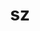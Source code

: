 ---
title: "sz"
layout: cache
categories: [package, v0.22.0]
meta: {"versions": ["1.4.12.3", "2.1.12.5"], "compilers": ["cce@=15.0.1", "gcc@=10.3.0", "gcc@=11.1.0", "gcc@=11.4.0", "gcc@=7.3.1", "gcc@=9.4.0", "oneapi@=2024.0.0"], "oss": ["amzn2", "rhel8", "sle_hpc15", "ubuntu20.04", "ubuntu22.04"], "platforms": ["linux"], "targets": ["aarch64", "neoverse_n1", "neoverse_v1", "neoverse_v2", "ppc64le", "x86_64_v3", "x86_64_v4", "zen4"], "stacks": ["aws-isc", "aws-isc-aarch64", "data-vis-sdk", "e4s", "e4s-cray-rhel", "e4s-cray-sles", "e4s-neoverse-v2", "e4s-neoverse_v1", "e4s-oneapi", "e4s-power", "e4s-rocm-external", "root"], "num_specs": 27, "num_specs_by_stack": {"root": 27, "aws-isc-aarch64": 2, "aws-isc": 1, "e4s-cray-rhel": 2, "e4s-cray-sles": 2, "e4s-power": 3, "data-vis-sdk": 2, "e4s-neoverse_v1": 4, "e4s-neoverse-v2": 4, "e4s-rocm-external": 1, "e4s": 4, "e4s-oneapi": 3}}
spec_details: [{"hash": "2bjkycpnje62a3r53w466xewnfqz4ety", "compiler": "gcc@=7.3.1", "versions": ["2.1.12.5"], "os": "amzn2", "platform": "linux", "target": "aarch64", "variants": ["build_system=cmake", "build_type=Release", "~fortran", "generator=make", "~hdf5", "~ipo", "~netcdf", "~pastri", "~python", "~random_access", "+shared", "~stats", "~time_compression"], "stacks": ["root", "aws-isc-aarch64"], "size": "-", "tarball": "https://binaries.spack.io/releases/v0.22.0/build_cache/linux-amzn2-aarch64/gcc-7.3.1/sz-2.1.12.5/linux-amzn2-aarch64-gcc-7.3.1-sz-2.1.12.5-2bjkycpnje62a3r53w466xewnfqz4ety.spack"}, {"hash": "5fh2upaawk77d5d5h5fgghh4xzo5bnfg", "compiler": "gcc@=7.3.1", "versions": ["2.1.12.5"], "os": "amzn2", "platform": "linux", "target": "neoverse_n1", "variants": ["build_system=cmake", "build_type=Release", "~fortran", "generator=make", "~hdf5", "~ipo", "~netcdf", "~pastri", "~python", "~random_access", "+shared", "~stats", "~time_compression"], "stacks": ["root", "aws-isc-aarch64"], "size": "-", "tarball": "https://binaries.spack.io/releases/v0.22.0/build_cache/linux-amzn2-neoverse_n1/gcc-7.3.1/sz-2.1.12.5/linux-amzn2-neoverse_n1-gcc-7.3.1-sz-2.1.12.5-5fh2upaawk77d5d5h5fgghh4xzo5bnfg.spack"}, {"hash": "qttk24nmwhog6q2guegj6rnc5dl43t4l", "compiler": "gcc@=7.3.1", "versions": ["2.1.12.5"], "os": "amzn2", "platform": "linux", "target": "x86_64_v3", "variants": ["build_system=cmake", "build_type=Release", "~fortran", "generator=make", "~hdf5", "~ipo", "~netcdf", "~pastri", "~python", "~random_access", "+shared", "~stats", "~time_compression"], "stacks": ["aws-isc", "root"], "size": "-", "tarball": "https://binaries.spack.io/releases/v0.22.0/build_cache/linux-amzn2-x86_64_v3/gcc-7.3.1/sz-2.1.12.5/linux-amzn2-x86_64_v3-gcc-7.3.1-sz-2.1.12.5-qttk24nmwhog6q2guegj6rnc5dl43t4l.spack"}, {"hash": "g5uqjf34a5p4xbhtpkcztbcgui4izacv", "compiler": "cce@=15.0.1", "versions": ["2.1.12.5"], "os": "rhel8", "platform": "linux", "target": "zen4", "variants": ["build_system=cmake", "build_type=Release", "~fortran", "generator=make", "~hdf5", "~ipo", "~netcdf", "~pastri", "~python", "~random_access", "+shared", "~stats", "~time_compression"], "stacks": ["root", "e4s-cray-rhel"], "size": "-", "tarball": "https://binaries.spack.io/releases/v0.22.0/build_cache/linux-rhel8-zen4/cce-15.0.1/sz-2.1.12.5/linux-rhel8-zen4-cce-15.0.1-sz-2.1.12.5-g5uqjf34a5p4xbhtpkcztbcgui4izacv.spack"}, {"hash": "y3novlafrfk5nzdabna7u2y7yongl3c6", "compiler": "cce@=15.0.1", "versions": ["1.4.12.3"], "os": "rhel8", "platform": "linux", "target": "zen4", "variants": ["build_system=autotools", "~fortran", "~hdf5", "~netcdf", "~pastri", "~python", "~random_access", "+shared", "~stats", "~time_compression"], "stacks": ["root", "e4s-cray-rhel"], "size": "-", "tarball": "https://binaries.spack.io/releases/v0.22.0/build_cache/linux-rhel8-zen4/cce-15.0.1/sz-1.4.12.3/linux-rhel8-zen4-cce-15.0.1-sz-1.4.12.3-y3novlafrfk5nzdabna7u2y7yongl3c6.spack"}, {"hash": "gopworjxp6gchq2m7g44flstldkauvrc", "compiler": "gcc@=10.3.0", "versions": ["2.1.12.5"], "os": "sle_hpc15", "platform": "linux", "target": "x86_64_v4", "variants": ["build_system=cmake", "build_type=Release", "~fortran", "generator=make", "~hdf5", "~ipo", "~netcdf", "~pastri", "~python", "~random_access", "+shared", "~stats", "~time_compression"], "stacks": ["root", "e4s-cray-sles"], "size": "-", "tarball": "https://binaries.spack.io/releases/v0.22.0/build_cache/linux-sle_hpc15-x86_64_v4/gcc-10.3.0/sz-2.1.12.5/linux-sle_hpc15-x86_64_v4-gcc-10.3.0-sz-2.1.12.5-gopworjxp6gchq2m7g44flstldkauvrc.spack"}, {"hash": "3fr3v27akudyiifqcdulbgnnbv7yaqav", "compiler": "gcc@=10.3.0", "versions": ["1.4.12.3"], "os": "sle_hpc15", "platform": "linux", "target": "x86_64_v4", "variants": ["build_system=autotools", "~fortran", "~hdf5", "~netcdf", "~pastri", "~python", "~random_access", "+shared", "~stats", "~time_compression"], "stacks": ["root", "e4s-cray-sles"], "size": "-", "tarball": "https://binaries.spack.io/releases/v0.22.0/build_cache/linux-sle_hpc15-x86_64_v4/gcc-10.3.0/sz-1.4.12.3/linux-sle_hpc15-x86_64_v4-gcc-10.3.0-sz-1.4.12.3-3fr3v27akudyiifqcdulbgnnbv7yaqav.spack"}, {"hash": "7bymtts76uc5k4nfqkqatuqlwicwvpxq", "compiler": "gcc@=9.4.0", "versions": ["1.4.12.3"], "os": "ubuntu20.04", "platform": "linux", "target": "ppc64le", "variants": ["build_system=autotools", "~fortran", "~hdf5", "~netcdf", "~pastri", "~python", "~random_access", "+shared", "~stats", "~time_compression"], "stacks": ["root", "e4s-power"], "size": "-", "tarball": "https://binaries.spack.io/releases/v0.22.0/build_cache/linux-ubuntu20.04-ppc64le/gcc-9.4.0/sz-1.4.12.3/linux-ubuntu20.04-ppc64le-gcc-9.4.0-sz-1.4.12.3-7bymtts76uc5k4nfqkqatuqlwicwvpxq.spack"}, {"hash": "hipsddltyyhunoqt75p5lqejojukjxr5", "compiler": "gcc@=9.4.0", "versions": ["2.1.12.5"], "os": "ubuntu20.04", "platform": "linux", "target": "ppc64le", "variants": ["build_system=cmake", "build_type=Release", "~fortran", "generator=make", "~hdf5", "~ipo", "~netcdf", "~pastri", "~python", "~random_access", "+shared", "~stats", "~time_compression"], "stacks": ["root", "e4s-power"], "size": "-", "tarball": "https://binaries.spack.io/releases/v0.22.0/build_cache/linux-ubuntu20.04-ppc64le/gcc-9.4.0/sz-2.1.12.5/linux-ubuntu20.04-ppc64le-gcc-9.4.0-sz-2.1.12.5-hipsddltyyhunoqt75p5lqejojukjxr5.spack"}, {"hash": "753cdcgzaf7vab64kxucctc7s2fr5wbw", "compiler": "gcc@=9.4.0", "versions": ["2.1.12.5"], "os": "ubuntu20.04", "platform": "linux", "target": "ppc64le", "variants": ["build_system=cmake", "build_type=Release", "~fortran", "generator=make", "~hdf5", "~ipo", "~netcdf", "~pastri", "~python", "~random_access", "+shared", "~stats", "~time_compression"], "stacks": ["root", "e4s-power"], "size": "-", "tarball": "https://binaries.spack.io/releases/v0.22.0/build_cache/linux-ubuntu20.04-ppc64le/gcc-9.4.0/sz-2.1.12.5/linux-ubuntu20.04-ppc64le-gcc-9.4.0-sz-2.1.12.5-753cdcgzaf7vab64kxucctc7s2fr5wbw.spack"}, {"hash": "ki3kazkqutgtct3vsnhrxqtxnoopyqil", "compiler": "gcc@=11.1.0", "versions": ["2.1.12.5"], "os": "ubuntu20.04", "platform": "linux", "target": "x86_64_v3", "variants": ["build_system=cmake", "build_type=Release", "+fortran", "generator=make", "+hdf5", "~ipo", "~netcdf", "~pastri", "~python", "+random_access", "+shared", "~stats", "~time_compression"], "stacks": ["data-vis-sdk", "root"], "size": "-", "tarball": "https://binaries.spack.io/releases/v0.22.0/build_cache/linux-ubuntu20.04-x86_64_v3/gcc-11.1.0/sz-2.1.12.5/linux-ubuntu20.04-x86_64_v3-gcc-11.1.0-sz-2.1.12.5-ki3kazkqutgtct3vsnhrxqtxnoopyqil.spack"}, {"hash": "pfrpkyhl5pw5kdnwqfhottu66f4a7tvo", "compiler": "gcc@=11.1.0", "versions": ["2.1.12.5"], "os": "ubuntu20.04", "platform": "linux", "target": "x86_64_v3", "variants": ["build_system=cmake", "build_type=Release", "+fortran", "generator=make", "+hdf5", "~ipo", "~netcdf", "~pastri", "~python", "+random_access", "+shared", "~stats", "~time_compression"], "stacks": ["data-vis-sdk", "root"], "size": "-", "tarball": "https://binaries.spack.io/releases/v0.22.0/build_cache/linux-ubuntu20.04-x86_64_v3/gcc-11.1.0/sz-2.1.12.5/linux-ubuntu20.04-x86_64_v3-gcc-11.1.0-sz-2.1.12.5-pfrpkyhl5pw5kdnwqfhottu66f4a7tvo.spack"}, {"hash": "puvubndeqhxop4g3vtrumzbjytvlkybw", "compiler": "gcc@=11.4.0", "versions": ["2.1.12.5"], "os": "ubuntu22.04", "platform": "linux", "target": "neoverse_v1", "variants": ["build_system=cmake", "build_type=Release", "~fortran", "generator=make", "~hdf5", "~ipo", "~netcdf", "~pastri", "~python", "~random_access", "+shared", "~stats", "~time_compression"], "stacks": ["e4s-neoverse_v1", "root"], "size": "-", "tarball": "https://binaries.spack.io/releases/v0.22.0/build_cache/linux-ubuntu22.04-neoverse_v1/gcc-11.4.0/sz-2.1.12.5/linux-ubuntu22.04-neoverse_v1-gcc-11.4.0-sz-2.1.12.5-puvubndeqhxop4g3vtrumzbjytvlkybw.spack"}, {"hash": "fo6kjgeakt5wrzj6an4tgepmfbjwviq4", "compiler": "gcc@=11.4.0", "versions": ["2.1.12.5"], "os": "ubuntu22.04", "platform": "linux", "target": "neoverse_v1", "variants": ["build_system=cmake", "build_type=Release", "+fortran", "generator=make", "+hdf5", "~ipo", "~netcdf", "~pastri", "~python", "+random_access", "+shared", "~stats", "~time_compression"], "stacks": ["e4s-neoverse_v1", "root"], "size": "-", "tarball": "https://binaries.spack.io/releases/v0.22.0/build_cache/linux-ubuntu22.04-neoverse_v1/gcc-11.4.0/sz-2.1.12.5/linux-ubuntu22.04-neoverse_v1-gcc-11.4.0-sz-2.1.12.5-fo6kjgeakt5wrzj6an4tgepmfbjwviq4.spack"}, {"hash": "6vgokwa4srpnielebjrbs74yeslkyxbf", "compiler": "gcc@=11.4.0", "versions": ["1.4.12.3"], "os": "ubuntu22.04", "platform": "linux", "target": "neoverse_v1", "variants": ["build_system=autotools", "~fortran", "~hdf5", "~netcdf", "~pastri", "~python", "~random_access", "+shared", "~stats", "~time_compression"], "stacks": ["e4s-neoverse_v1", "root"], "size": "-", "tarball": "https://binaries.spack.io/releases/v0.22.0/build_cache/linux-ubuntu22.04-neoverse_v1/gcc-11.4.0/sz-1.4.12.3/linux-ubuntu22.04-neoverse_v1-gcc-11.4.0-sz-1.4.12.3-6vgokwa4srpnielebjrbs74yeslkyxbf.spack"}, {"hash": "grnlh4zx6elayykocj7e3avelrw26gub", "compiler": "gcc@=11.4.0", "versions": ["2.1.12.5"], "os": "ubuntu22.04", "platform": "linux", "target": "neoverse_v1", "variants": ["build_system=cmake", "build_type=Release", "~fortran", "generator=make", "~hdf5", "~ipo", "~netcdf", "~pastri", "~python", "~random_access", "+shared", "~stats", "~time_compression"], "stacks": ["e4s-neoverse_v1", "root"], "size": "-", "tarball": "https://binaries.spack.io/releases/v0.22.0/build_cache/linux-ubuntu22.04-neoverse_v1/gcc-11.4.0/sz-2.1.12.5/linux-ubuntu22.04-neoverse_v1-gcc-11.4.0-sz-2.1.12.5-grnlh4zx6elayykocj7e3avelrw26gub.spack"}, {"hash": "swflrcy6uodevpsx5xl7uexa4fkmq3ci", "compiler": "gcc@=11.4.0", "versions": ["2.1.12.5"], "os": "ubuntu22.04", "platform": "linux", "target": "neoverse_v2", "variants": ["build_system=cmake", "build_type=Release", "~fortran", "generator=make", "~hdf5", "~ipo", "~netcdf", "~pastri", "~python", "~random_access", "+shared", "~stats", "~time_compression"], "stacks": ["e4s-neoverse-v2", "root"], "size": "-", "tarball": "https://binaries.spack.io/releases/v0.22.0/build_cache/linux-ubuntu22.04-neoverse_v2/gcc-11.4.0/sz-2.1.12.5/linux-ubuntu22.04-neoverse_v2-gcc-11.4.0-sz-2.1.12.5-swflrcy6uodevpsx5xl7uexa4fkmq3ci.spack"}, {"hash": "kk6o2pa4bjsuldngiy645rq5eu4nkpqz", "compiler": "gcc@=11.4.0", "versions": ["1.4.12.3"], "os": "ubuntu22.04", "platform": "linux", "target": "neoverse_v2", "variants": ["build_system=autotools", "~fortran", "~hdf5", "~netcdf", "~pastri", "~python", "~random_access", "+shared", "~stats", "~time_compression"], "stacks": ["e4s-neoverse-v2", "root"], "size": "-", "tarball": "https://binaries.spack.io/releases/v0.22.0/build_cache/linux-ubuntu22.04-neoverse_v2/gcc-11.4.0/sz-1.4.12.3/linux-ubuntu22.04-neoverse_v2-gcc-11.4.0-sz-1.4.12.3-kk6o2pa4bjsuldngiy645rq5eu4nkpqz.spack"}, {"hash": "jju25yxbspnp7ywrhxhhamx3qqgzxmor", "compiler": "gcc@=11.4.0", "versions": ["2.1.12.5"], "os": "ubuntu22.04", "platform": "linux", "target": "neoverse_v2", "variants": ["build_system=cmake", "build_type=Release", "+fortran", "generator=make", "+hdf5", "~ipo", "~netcdf", "~pastri", "~python", "+random_access", "+shared", "~stats", "~time_compression"], "stacks": ["e4s-neoverse-v2", "root"], "size": "-", "tarball": "https://binaries.spack.io/releases/v0.22.0/build_cache/linux-ubuntu22.04-neoverse_v2/gcc-11.4.0/sz-2.1.12.5/linux-ubuntu22.04-neoverse_v2-gcc-11.4.0-sz-2.1.12.5-jju25yxbspnp7ywrhxhhamx3qqgzxmor.spack"}, {"hash": "oksgxj2hmrx7zj6qkgzkswgcgqxmzxrt", "compiler": "gcc@=11.4.0", "versions": ["2.1.12.5"], "os": "ubuntu22.04", "platform": "linux", "target": "neoverse_v2", "variants": ["build_system=cmake", "build_type=Release", "~fortran", "generator=make", "~hdf5", "~ipo", "~netcdf", "~pastri", "~python", "~random_access", "+shared", "~stats", "~time_compression"], "stacks": ["e4s-neoverse-v2", "root"], "size": "-", "tarball": "https://binaries.spack.io/releases/v0.22.0/build_cache/linux-ubuntu22.04-neoverse_v2/gcc-11.4.0/sz-2.1.12.5/linux-ubuntu22.04-neoverse_v2-gcc-11.4.0-sz-2.1.12.5-oksgxj2hmrx7zj6qkgzkswgcgqxmzxrt.spack"}, {"hash": "tnq6dycn33pkl7p2cdspq74p4kkf4kki", "compiler": "gcc@=11.4.0", "versions": ["2.1.12.5"], "os": "ubuntu22.04", "platform": "linux", "target": "x86_64_v3", "variants": ["build_system=cmake", "build_type=Release", "~fortran", "generator=make", "~hdf5", "~ipo", "~netcdf", "~pastri", "~python", "~random_access", "+shared", "~stats", "~time_compression"], "stacks": ["root", "e4s-rocm-external", "e4s"], "size": "-", "tarball": "https://binaries.spack.io/releases/v0.22.0/build_cache/linux-ubuntu22.04-x86_64_v3/gcc-11.4.0/sz-2.1.12.5/linux-ubuntu22.04-x86_64_v3-gcc-11.4.0-sz-2.1.12.5-tnq6dycn33pkl7p2cdspq74p4kkf4kki.spack"}, {"hash": "vv7fu4ybkgmqasdrubemvs5ibq25aazd", "compiler": "gcc@=11.4.0", "versions": ["1.4.12.3"], "os": "ubuntu22.04", "platform": "linux", "target": "x86_64_v3", "variants": ["build_system=autotools", "~fortran", "~hdf5", "~netcdf", "~pastri", "~python", "~random_access", "+shared", "~stats", "~time_compression"], "stacks": ["root", "e4s"], "size": "-", "tarball": "https://binaries.spack.io/releases/v0.22.0/build_cache/linux-ubuntu22.04-x86_64_v3/gcc-11.4.0/sz-1.4.12.3/linux-ubuntu22.04-x86_64_v3-gcc-11.4.0-sz-1.4.12.3-vv7fu4ybkgmqasdrubemvs5ibq25aazd.spack"}, {"hash": "xd6q3sdvdgw3hbqxqt6mlm553undghk6", "compiler": "gcc@=11.4.0", "versions": ["2.1.12.5"], "os": "ubuntu22.04", "platform": "linux", "target": "x86_64_v3", "variants": ["build_system=cmake", "build_type=Release", "+fortran", "generator=make", "+hdf5", "~ipo", "~netcdf", "~pastri", "~python", "+random_access", "+shared", "~stats", "~time_compression"], "stacks": ["root", "e4s"], "size": "-", "tarball": "https://binaries.spack.io/releases/v0.22.0/build_cache/linux-ubuntu22.04-x86_64_v3/gcc-11.4.0/sz-2.1.12.5/linux-ubuntu22.04-x86_64_v3-gcc-11.4.0-sz-2.1.12.5-xd6q3sdvdgw3hbqxqt6mlm553undghk6.spack"}, {"hash": "zhtyt4issvx6d2ptg22q75axxs7ibjjd", "compiler": "gcc@=11.4.0", "versions": ["2.1.12.5"], "os": "ubuntu22.04", "platform": "linux", "target": "x86_64_v3", "variants": ["build_system=cmake", "build_type=Release", "~fortran", "generator=make", "~hdf5", "~ipo", "~netcdf", "~pastri", "~python", "~random_access", "+shared", "~stats", "~time_compression"], "stacks": ["root", "e4s"], "size": "-", "tarball": "https://binaries.spack.io/releases/v0.22.0/build_cache/linux-ubuntu22.04-x86_64_v3/gcc-11.4.0/sz-2.1.12.5/linux-ubuntu22.04-x86_64_v3-gcc-11.4.0-sz-2.1.12.5-zhtyt4issvx6d2ptg22q75axxs7ibjjd.spack"}, {"hash": "fdxgx4lbbocjzenpgzaqc3cjrjqz2xsk", "compiler": "oneapi@=2024.0.0", "versions": ["2.1.12.5"], "os": "ubuntu22.04", "platform": "linux", "target": "x86_64_v3", "variants": ["build_system=cmake", "build_type=Release", "~fortran", "generator=make", "~hdf5", "~ipo", "~netcdf", "~pastri", "~python", "~random_access", "+shared", "~stats", "~time_compression"], "stacks": ["root", "e4s-oneapi"], "size": "-", "tarball": "https://binaries.spack.io/releases/v0.22.0/build_cache/linux-ubuntu22.04-x86_64_v3/oneapi-2024.0.0/sz-2.1.12.5/linux-ubuntu22.04-x86_64_v3-oneapi-2024.0.0-sz-2.1.12.5-fdxgx4lbbocjzenpgzaqc3cjrjqz2xsk.spack"}, {"hash": "r7wwcqhacdvpdsmlo7yuayf65pxxfujf", "compiler": "oneapi@=2024.0.0", "versions": ["1.4.12.3"], "os": "ubuntu22.04", "platform": "linux", "target": "x86_64_v3", "variants": ["build_system=autotools", "~fortran", "~hdf5", "~netcdf", "~pastri", "~python", "~random_access", "+shared", "~stats", "~time_compression"], "stacks": ["root", "e4s-oneapi"], "size": "-", "tarball": "https://binaries.spack.io/releases/v0.22.0/build_cache/linux-ubuntu22.04-x86_64_v3/oneapi-2024.0.0/sz-1.4.12.3/linux-ubuntu22.04-x86_64_v3-oneapi-2024.0.0-sz-1.4.12.3-r7wwcqhacdvpdsmlo7yuayf65pxxfujf.spack"}, {"hash": "2prmjymrxm65dp4grpbofwcijxigsa66", "compiler": "oneapi@=2024.0.0", "versions": ["2.1.12.5"], "os": "ubuntu22.04", "platform": "linux", "target": "x86_64_v3", "variants": ["build_system=cmake", "build_type=Release", "~fortran", "generator=make", "~hdf5", "~ipo", "~netcdf", "~pastri", "~python", "~random_access", "+shared", "~stats", "~time_compression"], "stacks": ["root", "e4s-oneapi"], "size": "-", "tarball": "https://binaries.spack.io/releases/v0.22.0/build_cache/linux-ubuntu22.04-x86_64_v3/oneapi-2024.0.0/sz-2.1.12.5/linux-ubuntu22.04-x86_64_v3-oneapi-2024.0.0-sz-2.1.12.5-2prmjymrxm65dp4grpbofwcijxigsa66.spack"}]
---